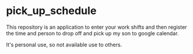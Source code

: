 # pick_up_schedule

This repository is an application to enter your work shifts and then register the time and person to drop off and pick up my son to google calendar.

It's personal use, so not available use to others. 